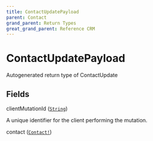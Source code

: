 ```yaml
---
title: ContactUpdatePayload
parent: Contact
grand_parent: Return Types
great_grand_parent: Reference CRM
---
```


# ContactUpdatePayload

Autogenerated return type of ContactUpdate

## Fields

<div class="field-entry ">
  <span id="client_mutation_id" class="field-name anchored">clientMutationId (<code><a href="/docs/reference_crm/scalar/string">String</a></code>)</span>

  <div class="description-wrapper">
   <p>A unique identifier for the client performing the mutation.</p>

  </div>
</div>

<div class="field-entry ">
  <span id="contact" class="field-name anchored">contact (<code><a href="/docs/reference_crm/object/contact">Contact!</a></code>)</span>

  <div class="description-wrapper">

  </div>
</div>

